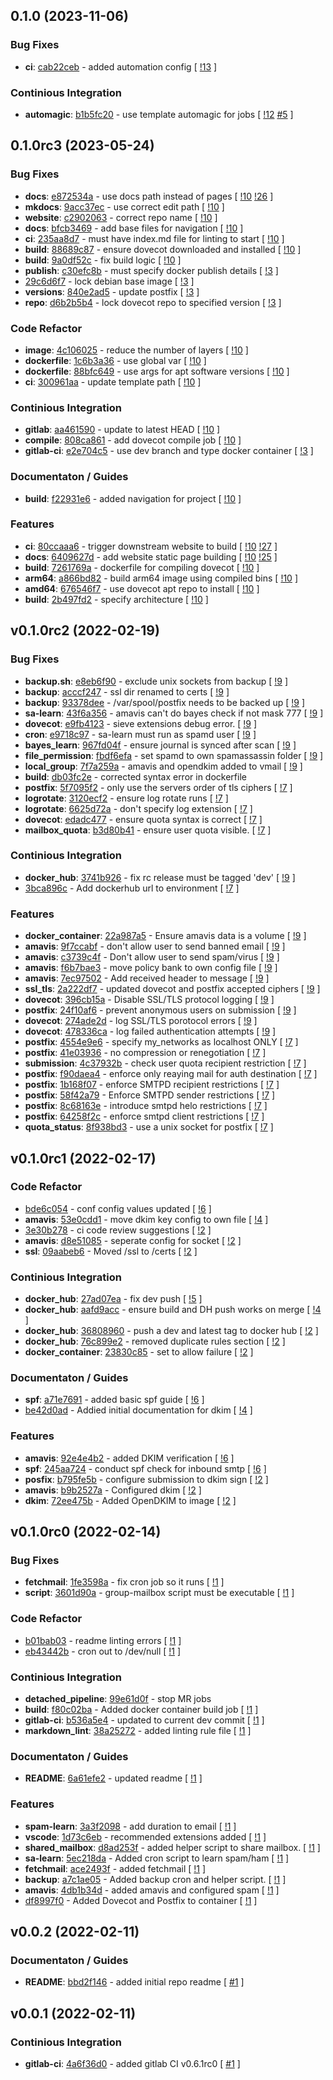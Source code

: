## 0.1.0 (2023-11-06)

### Bug Fixes

- **ci**: [cab22ceb](https://gitlab.com/nofusscomputing/projects/docker-mail/-/commit/cab22cebfa98d50774b4b433fed5f1727f596a26) - added automation config [ [!13](https://gitlab.com/nofusscomputing/projects/docker-mail/-/merge_requests/13) ]

### Continious Integration

- **automagic**: [b1b5fc20](https://gitlab.com/nofusscomputing/projects/docker-mail/-/commit/b1b5fc20606dc0d87d860ae5ee64559307c6f3ea) - use template automagic for jobs [ [!12](https://gitlab.com/nofusscomputing/projects/docker-mail/-/merge_requests/12) [#5](https://gitlab.com/nofusscomputing/projects/docker-mail/-/issues/5) ]

## 0.1.0rc3 (2023-05-24)

### Bug Fixes

- **docs**: [e872534a](https://gitlab.com/nofusscomputing/projects/docker-mail/-/commit/e872534aec12c0905a7713532f36f6fde63b4730) - use docs path instead of pages [ [!10](https://gitlab.com/nofusscomputing/projects/docker-mail/-/merge_requests/10) [!26](https://gitlab.com/nofusscomputing/projects/docker-mail/-/merge_requests/26) ]
- **mkdocs**: [9acc37ec](https://gitlab.com/nofusscomputing/projects/docker-mail/-/commit/9acc37ec4f2286c06debbbfda0acb8a3bf04c998) - use correct edit path [ [!10](https://gitlab.com/nofusscomputing/projects/docker-mail/-/merge_requests/10) ]
- **website**: [c2902063](https://gitlab.com/nofusscomputing/projects/docker-mail/-/commit/c290206392836642af5a3b6ca1dad67abe799b42) - correct repo name [ [!10](https://gitlab.com/nofusscomputing/projects/docker-mail/-/merge_requests/10) ]
- **docs**: [bfcb3469](https://gitlab.com/nofusscomputing/projects/docker-mail/-/commit/bfcb346924b12411102fc58bec13aa7e0820a0ce) - add base files for navigation [ [!10](https://gitlab.com/nofusscomputing/projects/docker-mail/-/merge_requests/10) ]
- **ci**: [235aa8d7](https://gitlab.com/nofusscomputing/projects/docker-mail/-/commit/235aa8d7ccd19dcee44f56a27367113f2e4f5354) - must have index.md file for linting to start [ [!10](https://gitlab.com/nofusscomputing/projects/docker-mail/-/merge_requests/10) ]
- **build**: [88689c87](https://gitlab.com/nofusscomputing/projects/docker-mail/-/commit/88689c87ac84ba493652cbf22da934d5873c55b3) - ensure dovecot downloaded and installed [ [!10](https://gitlab.com/nofusscomputing/projects/docker-mail/-/merge_requests/10) ]
- **build**: [9a0df52c](https://gitlab.com/nofusscomputing/projects/docker-mail/-/commit/9a0df52cd9d2d0f8574801ca73e6b0a525531b30) - fix build logic [ [!10](https://gitlab.com/nofusscomputing/projects/docker-mail/-/merge_requests/10) ]
- **publish**: [c30efc8b](https://gitlab.com/nofusscomputing/projects/docker-mail/-/commit/c30efc8bd64f7d7702b71e3fed2acab915821f2c) - must specify docker publish details [ [!3](https://gitlab.com/nofusscomputing/projects/docker-mail/-/merge_requests/3) ]
- [29c6d6f7](https://gitlab.com/nofusscomputing/projects/docker-mail/-/commit/29c6d6f7304c6bca751d3904e37d2561ac9f01a1) - lock debian base image [ [!3](https://gitlab.com/nofusscomputing/projects/docker-mail/-/merge_requests/3) ]
- **versions**: [840e2ad5](https://gitlab.com/nofusscomputing/projects/docker-mail/-/commit/840e2ad5aead5effdb925dd640ce483782a11ca5) - update postfix [ [!3](https://gitlab.com/nofusscomputing/projects/docker-mail/-/merge_requests/3) ]
- **repo**: [d6b2b5b4](https://gitlab.com/nofusscomputing/projects/docker-mail/-/commit/d6b2b5b40ef2643005078807da7ca7dcce82505a) - lock dovecot repo to specified version [ [!3](https://gitlab.com/nofusscomputing/projects/docker-mail/-/merge_requests/3) ]

### Code Refactor

- **image**: [4c106025](https://gitlab.com/nofusscomputing/projects/docker-mail/-/commit/4c106025d545d89cadef0bf019a86cbaf7dca00a) - reduce the number of layers [ [!10](https://gitlab.com/nofusscomputing/projects/docker-mail/-/merge_requests/10) ]
- **dockerfile**: [1c6b3a36](https://gitlab.com/nofusscomputing/projects/docker-mail/-/commit/1c6b3a3617cfcd0a781391c96d0265c2fb7eef3b) - use global var [ [!10](https://gitlab.com/nofusscomputing/projects/docker-mail/-/merge_requests/10) ]
- **dockerfile**: [88bfc649](https://gitlab.com/nofusscomputing/projects/docker-mail/-/commit/88bfc64940e7a2b7073c8ebe644afd06a4e2149c) - use args for apt software versions [ [!10](https://gitlab.com/nofusscomputing/projects/docker-mail/-/merge_requests/10) ]
- **ci**: [300961aa](https://gitlab.com/nofusscomputing/projects/docker-mail/-/commit/300961aaff303b1b4a6ea2f70b9c13fbf1831260) - update template path [ [!10](https://gitlab.com/nofusscomputing/projects/docker-mail/-/merge_requests/10) ]

### Continious Integration

- **gitlab**: [aa461590](https://gitlab.com/nofusscomputing/projects/docker-mail/-/commit/aa461590a83065e81b3743e791975ebcad916874) - update to latest HEAD [ [!10](https://gitlab.com/nofusscomputing/projects/docker-mail/-/merge_requests/10) ]
- **compile**: [808ca861](https://gitlab.com/nofusscomputing/projects/docker-mail/-/commit/808ca861edc1080844cbfd61bd962020146cdcf0) - add dovecot compile job [ [!10](https://gitlab.com/nofusscomputing/projects/docker-mail/-/merge_requests/10) ]
- **gitlab-ci**: [e2e704c5](https://gitlab.com/nofusscomputing/projects/docker-mail/-/commit/e2e704c54588c6bddccfcd38c18f21a5bc863c78) - use dev branch and type docker container [ [!3](https://gitlab.com/nofusscomputing/projects/docker-mail/-/merge_requests/3) ]

### Documentaton / Guides

- **build**: [f22931e6](https://gitlab.com/nofusscomputing/projects/docker-mail/-/commit/f22931e6f079657acc94f21e7e2d5c61410a150b) - added navigation for project [ [!10](https://gitlab.com/nofusscomputing/projects/docker-mail/-/merge_requests/10) ]

### Features

- **ci**: [80ccaaa6](https://gitlab.com/nofusscomputing/projects/docker-mail/-/commit/80ccaaa6e7d875283770baff1b090b8807a65947) - trigger downstream website to build [ [!10](https://gitlab.com/nofusscomputing/projects/docker-mail/-/merge_requests/10) [!27](https://gitlab.com/nofusscomputing/projects/docker-mail/-/merge_requests/27) ]
- **docs**: [6409627d](https://gitlab.com/nofusscomputing/projects/docker-mail/-/commit/6409627daeb7ce6a131bd7205409c3f8c07f9986) - add website static page building [ [!10](https://gitlab.com/nofusscomputing/projects/docker-mail/-/merge_requests/10) [!25](https://gitlab.com/nofusscomputing/projects/docker-mail/-/merge_requests/25) ]
- **build**: [7261769a](https://gitlab.com/nofusscomputing/projects/docker-mail/-/commit/7261769a95a985b95a5f16142c0e461d0984174e) - dockerfile for compiling dovecot [ [!10](https://gitlab.com/nofusscomputing/projects/docker-mail/-/merge_requests/10) ]
- **arm64**: [a866bd82](https://gitlab.com/nofusscomputing/projects/docker-mail/-/commit/a866bd82b82ae6ec45a1121bed1a6dfd9f59f114) - build arm64 image using compiled bins [ [!10](https://gitlab.com/nofusscomputing/projects/docker-mail/-/merge_requests/10) ]
- **amd64**: [676546f7](https://gitlab.com/nofusscomputing/projects/docker-mail/-/commit/676546f71c13dcc8ddf7db7128b003b8f2416721) - use dovecot apt repo to install [ [!10](https://gitlab.com/nofusscomputing/projects/docker-mail/-/merge_requests/10) ]
- **build**: [2b497fd2](https://gitlab.com/nofusscomputing/projects/docker-mail/-/commit/2b497fd2cf7678e17f544ad38187486cc4efeaf3) - specify architecture [ [!10](https://gitlab.com/nofusscomputing/projects/docker-mail/-/merge_requests/10) ]

## v0.1.0rc2 (2022-02-19)

### Bug Fixes

- **backup.sh**: [e8eb6f90](https://gitlab.com/nofusscomputing/projects/docker-mail/-/commit/e8eb6f906f07b5044ec873327117dbf87e357797) - exclude unix sockets from backup [ [!9](https://gitlab.com/nofusscomputing/projects/docker-mail/-/merge_requests/9) ]
- **backup**: [acccf247](https://gitlab.com/nofusscomputing/projects/docker-mail/-/commit/acccf24774e100f0cda38941549099adc52b7b58) - ssl dir renamed to certs [ [!9](https://gitlab.com/nofusscomputing/projects/docker-mail/-/merge_requests/9) ]
- **backup**: [93378dee](https://gitlab.com/nofusscomputing/projects/docker-mail/-/commit/93378dee86abe5f1ee86e824f2543656e1826e64) - /var/spool/postfix needs to be backed up [ [!9](https://gitlab.com/nofusscomputing/projects/docker-mail/-/merge_requests/9) ]
- **sa-learn**: [43f6a356](https://gitlab.com/nofusscomputing/projects/docker-mail/-/commit/43f6a356bd7f458ee33955151ff5609c2b599a70) - amavis can't do bayes check if not mask 777 [ [!9](https://gitlab.com/nofusscomputing/projects/docker-mail/-/merge_requests/9) ]
- **dovecot**: [e9fb4123](https://gitlab.com/nofusscomputing/projects/docker-mail/-/commit/e9fb4123e9c6aad6d0793f4de0d21da46ba332fd) - sieve extensions debug error. [ [!9](https://gitlab.com/nofusscomputing/projects/docker-mail/-/merge_requests/9) ]
- **cron**: [e9718c97](https://gitlab.com/nofusscomputing/projects/docker-mail/-/commit/e9718c97a678223257c2450cede863757e376b90) - sa-learn must run as spamd user [ [!9](https://gitlab.com/nofusscomputing/projects/docker-mail/-/merge_requests/9) ]
- **bayes_learn**: [967fd04f](https://gitlab.com/nofusscomputing/projects/docker-mail/-/commit/967fd04fe7af6c3d5330357e18c1a76583163ede) - ensure journal is synced after scan [ [!9](https://gitlab.com/nofusscomputing/projects/docker-mail/-/merge_requests/9) ]
- **file_permission**: [fbdf6efa](https://gitlab.com/nofusscomputing/projects/docker-mail/-/commit/fbdf6efab73324aceebfc49ab37190adb9bc0af5) - set spamd to own spamassassin folder [ [!9](https://gitlab.com/nofusscomputing/projects/docker-mail/-/merge_requests/9) ]
- **local_group**: [7f7a259a](https://gitlab.com/nofusscomputing/projects/docker-mail/-/commit/7f7a259a820bdbb6025dfee93cfb8df5ad8dba0a) - amavis and opendkim added to vmail [ [!9](https://gitlab.com/nofusscomputing/projects/docker-mail/-/merge_requests/9) ]
- **build**: [db03fc2e](https://gitlab.com/nofusscomputing/projects/docker-mail/-/commit/db03fc2efaa418b28267fe532a0cc9c09d2e09ab) - corrected syntax error in dockerfile
- **postfix**: [5f7095f2](https://gitlab.com/nofusscomputing/projects/docker-mail/-/commit/5f7095f274e6fe3cf61d8b55e14eaa47f1d2ae4d) - only use the servers order of tls ciphers [ [!7](https://gitlab.com/nofusscomputing/projects/docker-mail/-/merge_requests/7) ]
- **logrotate**: [3120ecf2](https://gitlab.com/nofusscomputing/projects/docker-mail/-/commit/3120ecf2f5cb61011c321f6e41936e6a77c0686c) - ensure log rotate runs [ [!7](https://gitlab.com/nofusscomputing/projects/docker-mail/-/merge_requests/7) ]
- **logrotate**: [6625d72a](https://gitlab.com/nofusscomputing/projects/docker-mail/-/commit/6625d72a48bad7a6a50bc7e93d14470fbc6eacc6) - don't specify log extension [ [!7](https://gitlab.com/nofusscomputing/projects/docker-mail/-/merge_requests/7) ]
- **dovecot**: [edadc477](https://gitlab.com/nofusscomputing/projects/docker-mail/-/commit/edadc4779e445ff7036de05fc55607a035a53eb0) - ensure quota syntax is correct [ [!7](https://gitlab.com/nofusscomputing/projects/docker-mail/-/merge_requests/7) ]
- **mailbox_quota**: [b3d80b41](https://gitlab.com/nofusscomputing/projects/docker-mail/-/commit/b3d80b41ca7bd6a9b6c15f9d6ea09bbc206f4664) - ensure user quota visible. [ [!7](https://gitlab.com/nofusscomputing/projects/docker-mail/-/merge_requests/7) ]

### Continious Integration

- **docker_hub**: [3741b926](https://gitlab.com/nofusscomputing/projects/docker-mail/-/commit/3741b92606281ddabfa9df50186818d54c0602e1) - fix rc release must be tagged 'dev' [ [!9](https://gitlab.com/nofusscomputing/projects/docker-mail/-/merge_requests/9) ]
- [3bca896c](https://gitlab.com/nofusscomputing/projects/docker-mail/-/commit/3bca896c29fdbe3d79cc12ef56785ef7c02394ca) - Add dockerhub url to environment [ [!7](https://gitlab.com/nofusscomputing/projects/docker-mail/-/merge_requests/7) ]

### Features

- **docker_container**: [22a987a5](https://gitlab.com/nofusscomputing/projects/docker-mail/-/commit/22a987a5133e8e878f8c79e016e218ea5a8b76d1) - Ensure amavis data is a volume [ [!9](https://gitlab.com/nofusscomputing/projects/docker-mail/-/merge_requests/9) ]
- **amavis**: [9f7ccabf](https://gitlab.com/nofusscomputing/projects/docker-mail/-/commit/9f7ccabfa52dc71f14fa690ef9e7f0e3184f14c9) - don't allow user to send banned email [ [!9](https://gitlab.com/nofusscomputing/projects/docker-mail/-/merge_requests/9) ]
- **amavis**: [c3739c4f](https://gitlab.com/nofusscomputing/projects/docker-mail/-/commit/c3739c4f1964e4e315cd9eaa2a67e787aa121688) - Don't allow user to send spam/virus [ [!9](https://gitlab.com/nofusscomputing/projects/docker-mail/-/merge_requests/9) ]
- **amavis**: [f6b7bae3](https://gitlab.com/nofusscomputing/projects/docker-mail/-/commit/f6b7bae3eba7398ad6de11b9cb2b36594df6f891) - move policy bank to own config file [ [!9](https://gitlab.com/nofusscomputing/projects/docker-mail/-/merge_requests/9) ]
- **amavis**: [7ec97502](https://gitlab.com/nofusscomputing/projects/docker-mail/-/commit/7ec975021659fee5ebaa78332fef0d9533ee769d) - Add received header to message [ [!9](https://gitlab.com/nofusscomputing/projects/docker-mail/-/merge_requests/9) ]
- **ssl_tls**: [2a222df7](https://gitlab.com/nofusscomputing/projects/docker-mail/-/commit/2a222df7784e85f13a477c3859ca10709734c199) - updated dovecot and postfix accepted ciphers [ [!9](https://gitlab.com/nofusscomputing/projects/docker-mail/-/merge_requests/9) ]
- **dovecot**: [396cb15a](https://gitlab.com/nofusscomputing/projects/docker-mail/-/commit/396cb15addc8fd6de038da3a66d16891226b0363) - Disable SSL/TLS protocol logging [ [!9](https://gitlab.com/nofusscomputing/projects/docker-mail/-/merge_requests/9) ]
- **postfix**: [24f10af6](https://gitlab.com/nofusscomputing/projects/docker-mail/-/commit/24f10af6d6e16b75fc77cf4538033839058748ec) - prevent anonymous users on submission [ [!9](https://gitlab.com/nofusscomputing/projects/docker-mail/-/merge_requests/9) ]
- **dovecot**: [274ade2d](https://gitlab.com/nofusscomputing/projects/docker-mail/-/commit/274ade2d8407ff91e448bff4c838a67f53074dde) - log SSL/TLS porotocol errors [ [!9](https://gitlab.com/nofusscomputing/projects/docker-mail/-/merge_requests/9) ]
- **dovecot**: [478336ca](https://gitlab.com/nofusscomputing/projects/docker-mail/-/commit/478336ca686c7d6fdbd040d012126f3ad906f44b) - log failed authentication attempts [ [!9](https://gitlab.com/nofusscomputing/projects/docker-mail/-/merge_requests/9) ]
- **postfix**: [4554e9e6](https://gitlab.com/nofusscomputing/projects/docker-mail/-/commit/4554e9e66d688c417a06f1a808403f985e4a2a22) - specify my_networks as localhost ONLY [ [!7](https://gitlab.com/nofusscomputing/projects/docker-mail/-/merge_requests/7) ]
- **postfix**: [41e03936](https://gitlab.com/nofusscomputing/projects/docker-mail/-/commit/41e03936cc6e36473d0c962361d822d95ae69e86) - no compression or renegotiation [ [!7](https://gitlab.com/nofusscomputing/projects/docker-mail/-/merge_requests/7) ]
- **submission**: [4c37932b](https://gitlab.com/nofusscomputing/projects/docker-mail/-/commit/4c37932bf78fbc0af2e4c354fec0a1af037e5e77) - check user quota recipient restriction [ [!7](https://gitlab.com/nofusscomputing/projects/docker-mail/-/merge_requests/7) ]
- **postfix**: [f90daea4](https://gitlab.com/nofusscomputing/projects/docker-mail/-/commit/f90daea454fac0ccec781129128bbf40e43378a3) - enforce only reaying mail for auth destination [ [!7](https://gitlab.com/nofusscomputing/projects/docker-mail/-/merge_requests/7) ]
- **postfix**: [1b168f07](https://gitlab.com/nofusscomputing/projects/docker-mail/-/commit/1b168f07d56c89cf8e5635aa3d00429342914f15) - enforce SMTPD recipient restrictions [ [!7](https://gitlab.com/nofusscomputing/projects/docker-mail/-/merge_requests/7) ]
- **postfix**: [58f42a79](https://gitlab.com/nofusscomputing/projects/docker-mail/-/commit/58f42a7913625afda9550ce99328af9e8ede2df7) - Enforce SMTPD sender restrictions [ [!7](https://gitlab.com/nofusscomputing/projects/docker-mail/-/merge_requests/7) ]
- **postfix**: [8c68163e](https://gitlab.com/nofusscomputing/projects/docker-mail/-/commit/8c68163e9d6dd2edf94bba6159156dde115cc8f8) - introduce smtpd helo restrictions [ [!7](https://gitlab.com/nofusscomputing/projects/docker-mail/-/merge_requests/7) ]
- **postfix**: [64258f2c](https://gitlab.com/nofusscomputing/projects/docker-mail/-/commit/64258f2cd8b0a8febd63d585e9b3aa1fe5d88bd4) - enforce smtpd client restrictions [ [!7](https://gitlab.com/nofusscomputing/projects/docker-mail/-/merge_requests/7) ]
- **quota_status**: [8f938bd3](https://gitlab.com/nofusscomputing/projects/docker-mail/-/commit/8f938bd3ce1a5f432a97a2aae75592f39e82d28e) - use a unix socket for postfix [ [!7](https://gitlab.com/nofusscomputing/projects/docker-mail/-/merge_requests/7) ]

## v0.1.0rc1 (2022-02-17)

### Code Refactor

- [bde6c054](https://gitlab.com/nofusscomputing/projects/docker-mail/-/commit/bde6c054bbe4bea0a14509070fed9328138dbb1d) - conf config values updated [ [!6](https://gitlab.com/nofusscomputing/projects/docker-mail/-/merge_requests/6) ]
- **amavis**: [53e0cdd1](https://gitlab.com/nofusscomputing/projects/docker-mail/-/commit/53e0cdd17139bdd3e6df079edec3c88ef12a5c1a) - move dkim key config to own file [ [!4](https://gitlab.com/nofusscomputing/projects/docker-mail/-/merge_requests/4) ]
- [3e30b278](https://gitlab.com/nofusscomputing/projects/docker-mail/-/commit/3e30b2780ef53ef12d036d0e009bff19b96dd8e2) - ci code review suggestions [ [!2](https://gitlab.com/nofusscomputing/projects/docker-mail/-/merge_requests/2) ]
- **amavis**: [d8e51085](https://gitlab.com/nofusscomputing/projects/docker-mail/-/commit/d8e51085a1e0598e564030790b1d0fcf5dd8fb17) - seperate config for socket [ [!2](https://gitlab.com/nofusscomputing/projects/docker-mail/-/merge_requests/2) ]
- **ssl**: [09aabeb6](https://gitlab.com/nofusscomputing/projects/docker-mail/-/commit/09aabeb68aae478bd125e48b4bfaecaa7a97b1ae) - Moved /ssl to /certs [ [!2](https://gitlab.com/nofusscomputing/projects/docker-mail/-/merge_requests/2) ]

### Continious Integration

- **docker_hub**: [27ad07ea](https://gitlab.com/nofusscomputing/projects/docker-mail/-/commit/27ad07ead345bbf7b0c929adbfd24947ef977e40) - fix dev push [ [!5](https://gitlab.com/nofusscomputing/projects/docker-mail/-/merge_requests/5) ]
- **docker_hub**: [aafd9acc](https://gitlab.com/nofusscomputing/projects/docker-mail/-/commit/aafd9acca9fe98bad1710a4af2f1b0eabadd6944) - ensure build and DH push works on merge [ [!4](https://gitlab.com/nofusscomputing/projects/docker-mail/-/merge_requests/4) ]
- **docker_hub**: [36808960](https://gitlab.com/nofusscomputing/projects/docker-mail/-/commit/36808960ce9a1369eebcaf0fe878d85bdbd37ced) - push a dev and latest tag to docker hub [ [!2](https://gitlab.com/nofusscomputing/projects/docker-mail/-/merge_requests/2) ]
- **docker_hub**: [76c899e2](https://gitlab.com/nofusscomputing/projects/docker-mail/-/commit/76c899e285f7ea816d6fc4c7e78644302b5921b3) - removed duplicate rules section [ [!2](https://gitlab.com/nofusscomputing/projects/docker-mail/-/merge_requests/2) ]
- **docker_container**: [23830c85](https://gitlab.com/nofusscomputing/projects/docker-mail/-/commit/23830c85510c5cff6da80fa6ab617b8580e29739) - set to allow failure [ [!2](https://gitlab.com/nofusscomputing/projects/docker-mail/-/merge_requests/2) ]

### Documentaton / Guides

- **spf**: [a71e7691](https://gitlab.com/nofusscomputing/projects/docker-mail/-/commit/a71e7691a2188fb9372c2e7c9b32cb39adb4e8ce) - added basic spf guide [ [!6](https://gitlab.com/nofusscomputing/projects/docker-mail/-/merge_requests/6) ]
- [be42d0ad](https://gitlab.com/nofusscomputing/projects/docker-mail/-/commit/be42d0ad3ba83717a9c4e907a48fd087539e720f) - Addied initial documentation for dkim [ [!4](https://gitlab.com/nofusscomputing/projects/docker-mail/-/merge_requests/4) ]

### Features

- **amavis**: [92e4e4b2](https://gitlab.com/nofusscomputing/projects/docker-mail/-/commit/92e4e4b2d55ab538eda937bc698d7a11961c47b6) - added DKIM verification [ [!6](https://gitlab.com/nofusscomputing/projects/docker-mail/-/merge_requests/6) ]
- **spf**: [245aa724](https://gitlab.com/nofusscomputing/projects/docker-mail/-/commit/245aa724d2d8121c7a758da6e086fe0a59c751d8) - conduct spf check for inbound smtp [ [!6](https://gitlab.com/nofusscomputing/projects/docker-mail/-/merge_requests/6) ]
- **posfix**: [b795fe5b](https://gitlab.com/nofusscomputing/projects/docker-mail/-/commit/b795fe5b67ecdfaa9390d2028478fd0b6570cfcc) - configure submission to dkim sign [ [!2](https://gitlab.com/nofusscomputing/projects/docker-mail/-/merge_requests/2) ]
- **amavis**: [b9b2527a](https://gitlab.com/nofusscomputing/projects/docker-mail/-/commit/b9b2527a42586843faea3ad074c1d34392b5d1d8) - Configured dkim [ [!2](https://gitlab.com/nofusscomputing/projects/docker-mail/-/merge_requests/2) ]
- **dkim**: [72ee475b](https://gitlab.com/nofusscomputing/projects/docker-mail/-/commit/72ee475be7c459531762d489dd649d696a6f47be) - Added OpenDKIM to image [ [!2](https://gitlab.com/nofusscomputing/projects/docker-mail/-/merge_requests/2) ]

## v0.1.0rc0 (2022-02-14)

### Bug Fixes

- **fetchmail**: [1fe3598a](https://gitlab.com/nofusscomputing/projects/docker-mail/-/commit/1fe3598a545044327026f44038be53eeb5f06182) - fix cron job so it runs [ [!1](https://gitlab.com/nofusscomputing/projects/docker-mail/-/merge_requests/1) ]
- **script**: [3601d90a](https://gitlab.com/nofusscomputing/projects/docker-mail/-/commit/3601d90aefd42219c32fe5792d39839f52c5c2af) - group-mailbox script must be executable [ [!1](https://gitlab.com/nofusscomputing/projects/docker-mail/-/merge_requests/1) ]

### Code Refactor

- [b01bab03](https://gitlab.com/nofusscomputing/projects/docker-mail/-/commit/b01bab033fc73866084ea583f416bea57f18d880) - readme linting errors [ [!1](https://gitlab.com/nofusscomputing/projects/docker-mail/-/merge_requests/1) ]
- [eb43442b](https://gitlab.com/nofusscomputing/projects/docker-mail/-/commit/eb43442bb7a61bf1dc84f4a6e547375825db7e62) - cron out to /dev/null [ [!1](https://gitlab.com/nofusscomputing/projects/docker-mail/-/merge_requests/1) ]

### Continious Integration

- **detached_pipeline**: [99e61d0f](https://gitlab.com/nofusscomputing/projects/docker-mail/-/commit/99e61d0f11736b8f8078fedc5569182a8e93a6a3) - stop MR jobs
- **build**: [f80c02ba](https://gitlab.com/nofusscomputing/projects/docker-mail/-/commit/f80c02ba1530c51e34e2f41b59f91edf7a5d00a9) - Added docker container build job [ [!1](https://gitlab.com/nofusscomputing/projects/docker-mail/-/merge_requests/1) ]
- **gitlab-ci**: [b536a5e4](https://gitlab.com/nofusscomputing/projects/docker-mail/-/commit/b536a5e4b4d0522377e093eec2a0dffb771e6a01) - updated to current dev commit [ [!1](https://gitlab.com/nofusscomputing/projects/docker-mail/-/merge_requests/1) ]
- **markdown_lint**: [38a25272](https://gitlab.com/nofusscomputing/projects/docker-mail/-/commit/38a252727d103bdd2ccc18f09f74ba4337e8422c) - added linting rule file [ [!1](https://gitlab.com/nofusscomputing/projects/docker-mail/-/merge_requests/1) ]

### Documentaton / Guides

- **README**: [6a61efe2](https://gitlab.com/nofusscomputing/projects/docker-mail/-/commit/6a61efe229a2a31703f5539e03cc8910e0feba3e) - updated readme [ [!1](https://gitlab.com/nofusscomputing/projects/docker-mail/-/merge_requests/1) ]

### Features

- **spam-learn**: [3a3f2098](https://gitlab.com/nofusscomputing/projects/docker-mail/-/commit/3a3f2098c7d81ae85ee42751fa8aef4bbec6a624) - add duration to email [ [!1](https://gitlab.com/nofusscomputing/projects/docker-mail/-/merge_requests/1) ]
- **vscode**: [1d73c6eb](https://gitlab.com/nofusscomputing/projects/docker-mail/-/commit/1d73c6eb8c1f67accaa9c310ad0dc76458c3d2bd) - recommended extensions added [ [!1](https://gitlab.com/nofusscomputing/projects/docker-mail/-/merge_requests/1) ]
- **shared_mailbox**: [d8ad253f](https://gitlab.com/nofusscomputing/projects/docker-mail/-/commit/d8ad253f98b81b747dea101748cf2687d148bdd0) - added helper script to share mailbox. [ [!1](https://gitlab.com/nofusscomputing/projects/docker-mail/-/merge_requests/1) ]
- **sa-learn**: [5ec218da](https://gitlab.com/nofusscomputing/projects/docker-mail/-/commit/5ec218dad9865a38f5846c90fd6ccc5c30721d81) - Added cron script to learn spam/ham [ [!1](https://gitlab.com/nofusscomputing/projects/docker-mail/-/merge_requests/1) ]
- **fetchmail**: [ace2493f](https://gitlab.com/nofusscomputing/projects/docker-mail/-/commit/ace2493f66a6cc39ea406180ab7d7f8aa21ade88) - added fetchmail [ [!1](https://gitlab.com/nofusscomputing/projects/docker-mail/-/merge_requests/1) ]
- **backup**: [a7c1ae05](https://gitlab.com/nofusscomputing/projects/docker-mail/-/commit/a7c1ae052cb441d7445610b2ac5a7caf8e66d9d1) - Added backup cron and helper script. [ [!1](https://gitlab.com/nofusscomputing/projects/docker-mail/-/merge_requests/1) ]
- **amavis**: [4db1b34d](https://gitlab.com/nofusscomputing/projects/docker-mail/-/commit/4db1b34d386456fcc3c2ac562cfe5330b61af847) - added amavis and configured spam [ [!1](https://gitlab.com/nofusscomputing/projects/docker-mail/-/merge_requests/1) ]
- [df8997f0](https://gitlab.com/nofusscomputing/projects/docker-mail/-/commit/df8997f07de834dc8ffd3c3e58ff82b0da87c806) - Added Dovecot and Postfix to container [ [!1](https://gitlab.com/nofusscomputing/projects/docker-mail/-/merge_requests/1) ]

## v0.0.2 (2022-02-11)

### Documentaton / Guides

- **README**: [bbd2f146](https://gitlab.com/nofusscomputing/projects/docker-mail/-/commit/bbd2f14662a05d58fd6e5a7062b0d1cc51268489) - added initial repo readme [ [#1](https://gitlab.com/nofusscomputing/projects/docker-mail/-/issues/1) ]

## v0.0.1 (2022-02-11)

### Continious Integration

- **gitlab-ci**: [4a6f36d0](https://gitlab.com/nofusscomputing/projects/docker-mail/-/commit/4a6f36d07835cbc7076833de129ed668cf1002ce) - added gitlab CI v0.6.1rc0 [ [#1](https://gitlab.com/nofusscomputing/projects/docker-mail/-/issues/1) ]
